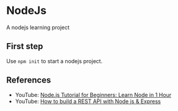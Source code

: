 # NodeJs

A nodejs learning project

## First step

Use `npm init` to start a nodejs project.

## References

-   YouTube: [Node.js Tutorial for Beginners: Learn Node in 1 Hour](https://www.youtube.com/watch?v=TlB_eWDSMt4&ab_channel=ProgrammingwithMosh)
-   YouTube: [How to build a REST API with Node js & Express](https://www.youtube.com/watch?v=pKd0Rpw7O48&ab_channel=ProgrammingwithMosh)
